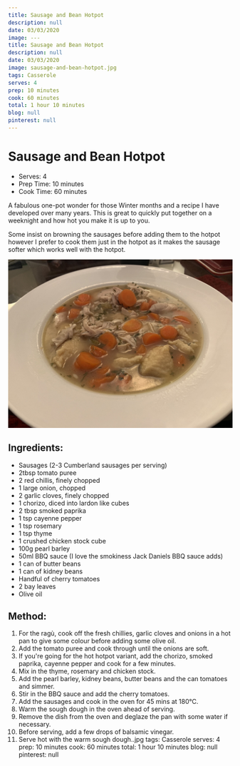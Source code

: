 ```yaml
---
title: Sausage and Bean Hotpot
description: null
date: 03/03/2020
image: ---
title: Sausage and Bean Hotpot
description: null
date: 03/03/2020
image: sausage-and-bean-hotpot.jpg
tags: Casserole
serves: 4
prep: 10 minutes
cook: 60 minutes
total: 1 hour 10 minutes
blog: null
pinterest: null
---
```


# Sausage and Bean Hotpot

* Serves: 4
* Prep Time: 10 minutes
* Cook Time: 60 minutes

A fabulous one-pot wonder for those Winter months and a recipe I have developed over many years.
This is great to quickly put together on a weeknight and how hot you make it is up to you.

Some insist on browning the sausages before adding them to the hotpot however I prefer to cook them just in the hotpot as it makes the sausage softer which works well with the hotpot.

![Chicken broth served](../images/chicken-broth-soup-served.jpg)

## Ingredients:
* Sausages (2-3 Cumberland sausages per serving)
* 2tbsp tomato puree
* 2 red chillis, finely chopped
* 1 large onion, chopped
* 2 garlic cloves, finely chopped
* 1 chorizo, diced into lardon like cubes
* 2 tbsp smoked paprika
* 1 tsp cayenne pepper
* 1 tsp rosemary
* 1 tsp thyme
* 1 crushed chicken stock cube
* 100g pearl barley
* 50ml BBQ sauce (I love the smokiness Jack Daniels BBQ sauce adds)
* 1 can of butter beans
* 1 can of kidney beans
* Handful of cherry tomatoes
* 2 bay leaves
* Olive oil


## Method:
1. For the ragù, cook off the fresh chillies, garlic cloves and onions in a hot pan to give some colour before adding some olive oil.
2. Add the tomato puree and cook through until the onions are soft.
3. If you're going for the hot hotpot variant, add the chorizo, smoked paprika, cayenne pepper and cook for a few minutes.
4. Mix in the thyme, rosemary and chicken stock.
5. Add the pearl barley, kidney beans, butter beans and the can tomatoes and simmer.
6. Stir in the BBQ sauce and add the cherry tomatoes.
7. Add the sausages and cook in the oven for 45 mins at 180°C.
8. Warm the sough dough in the oven ahead of serving.
9. Remove the dish from the oven and deglaze the pan with some water if necessary.
10. Before serving, add a few drops of balsamic vinegar.
11. Serve hot with the warm sough dough..jpg
tags: Casserole
serves: 4
prep: 10 minutes
cook: 60 minutes
total: 1 hour 10 minutes
blog: null
pinterest: null
